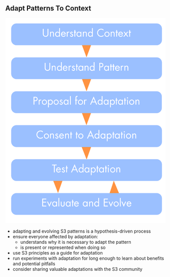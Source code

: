 ## Adapt Patterns To Context

![right,fit](img/agreements/adapt-pattern-to-context.png)

* adapting and evolving S3 patterns is a hypothesis-driven process
* ensure everyone affected by adaptation:
    - understands why it is necessary to adapt the pattern
    - is present or represented when doing so
* use S3 principles as a guide for adaptation
* run experiments with adaptation for long enough to learn about benefits and potential pitfalls
* consider sharing valuable adaptations with the S3 community

